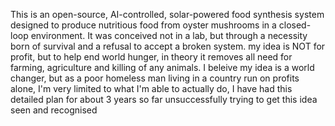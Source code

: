 This is an open-source, AI-controlled, solar-powered food synthesis system designed to produce nutritious food from oyster mushrooms in a closed-loop environment. It was conceived not in a lab, but through a necessity born of survival and a refusal to accept a broken system.
my idea is NOT for profit, but to help end world hunger, in theory it removes all need for farming, agriculture and killing of any animals. I beleive my idea is a world changer, but as a poor homeless man living in a country run on profits alone, I'm very limited to what I'm able to actually do, I have had this detailed plan for about 3 years so far unsuccessfully trying to get this idea seen and recognised
